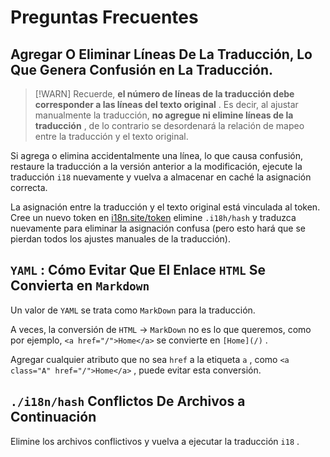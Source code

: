 # Preguntas Frecuentes

## Agregar O Eliminar Líneas De La Traducción, Lo Que Genera Confusión en La Traducción.

> [!WARN]
> Recuerde, **el número de líneas de la traducción debe corresponder a las líneas del texto original** .
> Es decir, al ajustar manualmente la traducción, **no agregue ni elimine líneas de la traducción** , de lo contrario se desordenará la relación de mapeo entre la traducción y el texto original.

Si agrega o elimina accidentalmente una línea, lo que causa confusión, restaure la traducción a la versión anterior a la modificación, ejecute la traducción `i18` nuevamente y vuelva a almacenar en caché la asignación correcta.

La asignación entre la traducción y el texto original está vinculada al token. Cree un nuevo token en [i18n.site/token](//i18n.site/token) elimine `.i18h/hash` y traduzca nuevamente para eliminar la asignación confusa (pero esto hará que se pierdan todos los ajustes manuales de la traducción).

## `YAML` : Cómo Evitar Que El Enlace `HTML` Se Convierta en `Markdown`

Un valor de `YAML` se trata como `MarkDown` para la traducción.

A veces, la conversión de `HTML` → `MarkDown` no es lo que queremos, como por ejemplo, `<a href="/">Home</a>` se convierte en `[Home](/)` .

Agregar cualquier atributo que no sea `href` a la etiqueta `a` , como `<a class="A" href="/">Home</a>` , puede evitar esta conversión.

## `./i18n/hash` Conflictos De Archivos a Continuación

Elimine los archivos conflictivos y vuelva a ejecutar la traducción `i18` .
